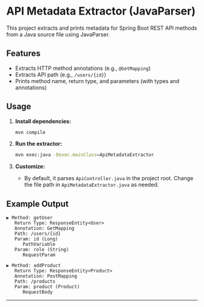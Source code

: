 # API Metadata Extractor (JavaParser)

This project extracts and prints metadata for Spring Boot REST API methods from a Java source file using JavaParser.

## Features
- Extracts HTTP method annotations (e.g., `@GetMapping`)
- Extracts API path (e.g., `/users/{id}`)
- Prints method name, return type, and parameters (with types and annotations)

## Usage

1. **Install dependencies:**
   ```sh
   mvn compile
   ```

2. **Run the extractor:**
   ```sh
   mvn exec:java -Dexec.mainClass=ApiMetadataExtractor
   ```

3. **Customize:**
   - By default, it parses `ApiController.java` in the project root. Change the file path in `ApiMetadataExtractor.java` as needed.

## Example Output
```
▶ Method: getUser
   Return Type: ResponseEntity<User>
   Annotation: GetMapping
   Path: /users/{id}
   Param: id (Long)
      PathVariable
   Param: role (String)
      RequestParam

▶ Method: addProduct
   Return Type: ResponseEntity<Product>
   Annotation: PostMapping
   Path: /products
   Param: product (Product)
      RequestBody
```

---


